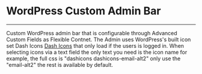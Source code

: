 # WordPress Custom Admin Bar
---
Custom WordPress admin bar that is configurable through Advanced Custom Fields as Flexible Contnet.
The Admin uses WordPress's built icon set Dash Icons [Dash Icons](https://developer.wordpress.org/resource/dashicons/) that only load if the users is logged in.
When selecting icons via a text field the only text you need is the icon name for example, the full css is "dashicons dashicons-email-alt2" only use the "email-alt2" the rest is
available by default. 
